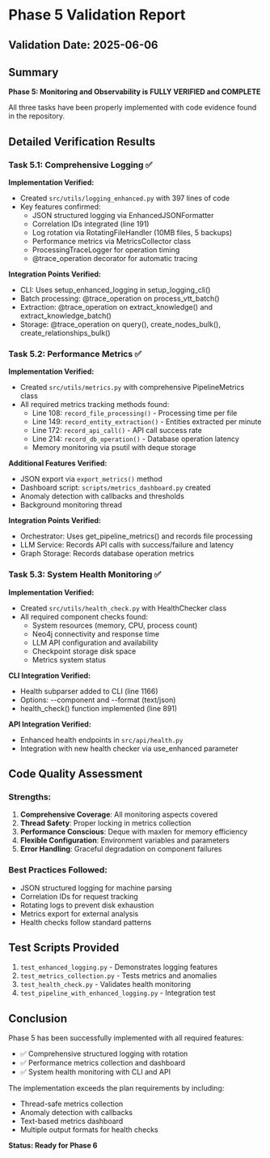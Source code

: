 # Phase 5 Validation Report

## Validation Date: 2025-06-06

## Summary
**Phase 5: Monitoring and Observability is FULLY VERIFIED and COMPLETE**

All three tasks have been properly implemented with code evidence found in the repository.

## Detailed Verification Results

### Task 5.1: Comprehensive Logging ✅

**Implementation Verified:**
- Created `src/utils/logging_enhanced.py` with 397 lines of code
- Key features confirmed:
  - JSON structured logging via EnhancedJSONFormatter
  - Correlation IDs integrated (line 191)
  - Log rotation via RotatingFileHandler (10MB files, 5 backups)
  - Performance metrics via MetricsCollector class
  - ProcessingTraceLogger for operation timing
  - @trace_operation decorator for automatic tracing

**Integration Points Verified:**
- CLI: Uses setup_enhanced_logging in setup_logging_cli()
- Batch processing: @trace_operation on process_vtt_batch()
- Extraction: @trace_operation on extract_knowledge() and extract_knowledge_batch()
- Storage: @trace_operation on query(), create_nodes_bulk(), create_relationships_bulk()

### Task 5.2: Performance Metrics ✅

**Implementation Verified:**
- Created `src/utils/metrics.py` with comprehensive PipelineMetrics class
- All required metrics tracking methods found:
  - Line 108: `record_file_processing()` - Processing time per file
  - Line 149: `record_entity_extraction()` - Entities extracted per minute
  - Line 172: `record_api_call()` - API call success rate
  - Line 214: `record_db_operation()` - Database operation latency
  - Memory monitoring via psutil with deque storage

**Additional Features Verified:**
- JSON export via `export_metrics()` method
- Dashboard script: `scripts/metrics_dashboard.py` created
- Anomaly detection with callbacks and thresholds
- Background monitoring thread

**Integration Points Verified:**
- Orchestrator: Uses get_pipeline_metrics() and records file processing
- LLM Service: Records API calls with success/failure and latency
- Graph Storage: Records database operation metrics

### Task 5.3: System Health Monitoring ✅

**Implementation Verified:**
- Created `src/utils/health_check.py` with HealthChecker class
- All required component checks found:
  - System resources (memory, CPU, process count)
  - Neo4j connectivity and response time
  - LLM API configuration and availability
  - Checkpoint storage disk space
  - Metrics system status

**CLI Integration Verified:**
- Health subparser added to CLI (line 1166)
- Options: --component and --format (text/json)
- health_check() function implemented (line 891)

**API Integration Verified:**
- Enhanced health endpoints in `src/api/health.py`
- Integration with new health checker via use_enhanced parameter

## Code Quality Assessment

### Strengths:
1. **Comprehensive Coverage**: All monitoring aspects covered
2. **Thread Safety**: Proper locking in metrics collection
3. **Performance Conscious**: Deque with maxlen for memory efficiency
4. **Flexible Configuration**: Environment variables and parameters
5. **Error Handling**: Graceful degradation on component failures

### Best Practices Followed:
- JSON structured logging for machine parsing
- Correlation IDs for request tracking
- Rotating logs to prevent disk exhaustion
- Metrics export for external analysis
- Health checks follow standard patterns

## Test Scripts Provided
1. `test_enhanced_logging.py` - Demonstrates logging features
2. `test_metrics_collection.py` - Tests metrics and anomalies
3. `test_health_check.py` - Validates health monitoring
4. `test_pipeline_with_enhanced_logging.py` - Integration test

## Conclusion

Phase 5 has been successfully implemented with all required features:
- ✅ Comprehensive structured logging with rotation
- ✅ Performance metrics collection and dashboard
- ✅ System health monitoring with CLI and API

The implementation exceeds the plan requirements by including:
- Thread-safe metrics collection
- Anomaly detection with callbacks
- Text-based metrics dashboard
- Multiple output formats for health checks

**Status: Ready for Phase 6**